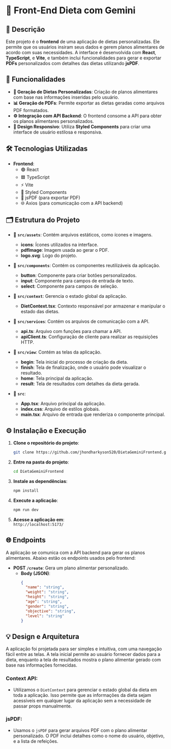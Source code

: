 
# 🌟 **Front-End Dieta com Gemini**

## 📝 **Descrição**

Este projeto é o **frontend** de uma aplicação de dietas personalizadas. Ele permite que os usuários insiram seus dados e gerem planos alimentares de acordo com suas necessidades. A interface é desenvolvida com **React**, **TypeScript**, e **Vite**, e também inclui funcionalidades para gerar e exportar **PDFs** personalizados com detalhes das dietas utilizando **jsPDF**.

## 🚀 **Funcionalidades**

- **🔄 Geração de Dietas Personalizadas**: Criação de planos alimentares com base nas informações inseridas pelo usuário.
- **📊 Geração de PDFs**: Permite exportar as dietas geradas como arquivos PDF formatados.
- **⚙️ Integração com API Backend**: O frontend consome a API para obter os planos alimentares personalizados.
- **🎨 Design Responsivo**: Utiliza **Styled Components** para criar uma interface de usuário estilosa e responsiva.

## 🛠️ **Tecnologias Utilizadas**

- **Frontend**:
  - 🟢 React
  - 🟦 TypeScript
  - ⚡ Vite
  - 🎨 Styled Components
  - 📜 jsPDF (para exportar PDF)
  - 🌐 Axios (para comunicação com a API backend)

## 🗂️ **Estrutura do Projeto**

- 📂 **`src/assets`**: Contém arquivos estáticos, como ícones e imagens.
  - **icons**: Ícones utilizados na interface.
  - **pdfImage**: Imagem usada ao gerar o PDF.
  - **logo.svg**: Logo do projeto.

- 📂 **`src/components`**: Contém os componentes reutilizáveis da aplicação.
  - **button**: Componente para criar botões personalizados.
  - **input**: Componente para campos de entrada de texto.
  - **select**: Componente para campos de seleção.

- 📂 **`src/context`**: Gerencia o estado global da aplicação.
  - **DietContext.tsx**: Contexto responsável por armazenar e manipular o estado das dietas.

- 📂 **`src/services`**: Contém os arquivos de comunicação com a API.
  - **api.ts**: Arquivo com funções para chamar a API.
  - **apiClient.ts**: Configuração de cliente para realizar as requisições HTTP.

- 📂 **`src/view`**: Contém as telas da aplicação.
  - **begin**: Tela inicial do processo de criação da dieta.
  - **finish**: Tela de finalização, onde o usuário pode visualizar o resultado.
  - **home**: Tela principal da aplicação.
  - **result**: Tela de resultados com detalhes da dieta gerada.

- 📂 **`src`**:
  - **App.tsx**: Arquivo principal da aplicação.
  - **index.css**: Arquivo de estilos globais.
  - **main.tsx**: Arquivo de entrada que renderiza o componente principal.

## ⚙️ **Instalação e Execução**

1. **Clone o repositório do projeto**:
   ```bash
   git clone https://github.com/jhondharkyson520/DietaGeminiFrontend.git
   ```

2. **Entre na pasta do projeto**:
   ```bash
   cd DietaGeminiFrontend
   ```

3. **Instale as dependências**:
   ```bash
   npm install
   ```

4. **Execute a aplicação**:
   ```bash
   npm run dev
   ```

5. **Acesse a aplicação em**:  
   `http://localhost:5173/`

## 🌐 **Endpoints**

A aplicação se comunica com a API backend para gerar os planos alimentares. Abaixo estão os endpoints usados pelo frontend:

- **POST `/create`**: Gera um plano alimentar personalizado.
  - **Body (JSON)**:
    ```json
    {
      "name": "string",
      "weight": "string",
      "height": "string",
      "age": "string",
      "gender": "string",
      "objective": "string",
      "level": "string"
    }
    ```

## 💡 **Design e Arquitetura**

A aplicação foi projetada para ser simples e intuitiva, com uma navegação fácil entre as telas. A tela inicial permite ao usuário fornecer dados para a dieta, enquanto a tela de resultados mostra o plano alimentar gerado com base nas informações fornecidas.

### **Context API**:
- Utilizamos o `DietContext` para gerenciar o estado global da dieta em toda a aplicação. Isso permite que as informações da dieta sejam acessíveis em qualquer lugar da aplicação sem a necessidade de passar props manualmente.

### **jsPDF**:
- Usamos o `jsPDF` para gerar arquivos PDF com o plano alimentar personalizado. O PDF inclui detalhes como o nome do usuário, objetivo, e a lista de refeições.
